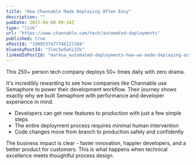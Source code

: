 ```yaml
---
title: "How Channable Made Deploying Often Easy"
description: ""
pubDate: 2025-04-08 09:34Z
type: "link"
url: "https://www.channable.com/tech/automated-deployments"
published: true
xPostId: "1909537477746127204"
blueskyPostId: "3lmc5w5w5i22k"
linkedInPostId: "markoa_automated-deployments-how-we-made-deploying-activity-7315301885307985923-9FFB"
---
```


This 250+ person tech company deploys 50+ times daily with zero drama.

It's incredibly rewarding to see how companies like Channable use Semaphore to power their development workflow. Their journey shows exactly why we built Semaphore with performance and developer experience in mind.

- Developers can get new features to production with just a few simple steps
- The entire deployment process requires minimal human intervention
- Code changes move from branch to production safely and confidently

The business impact is clear - faster innovation, happier developers, and a better product for customers. This is what happens when technical excellence meets thoughtful process design.
